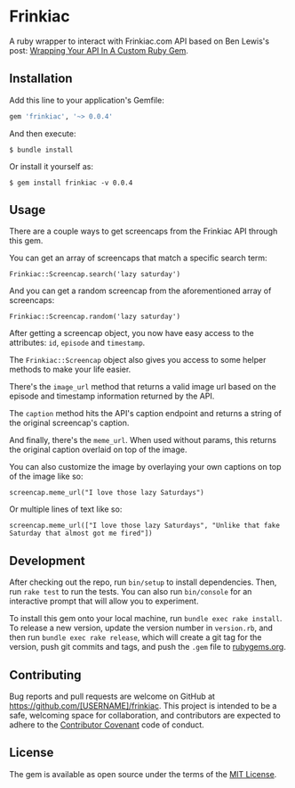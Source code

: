 # Frinkiac

A ruby wrapper to interact with Frinkiac.com API based on Ben Lewis's post: [Wrapping Your API In A Custom Ruby Gem](https://blog.engineyard.com/2014/wrapping-your-api-in-a-ruby-gem).

## Installation

Add this line to your application's Gemfile:

```ruby
gem 'frinkiac', '~> 0.0.4'
```

And then execute:

    $ bundle install

Or install it yourself as:

    $ gem install frinkiac -v 0.0.4

## Usage

There are a couple ways to get screencaps from the Frinkiac API through this gem.

You can get an array of screencaps that match a specific search term:

```
Frinkiac::Screencap.search('lazy saturday')
```


And you can get a random screencap from the aforementioned array of screencaps:

```
Frinkiac::Screencap.random('lazy saturday')
```

After getting a screencap object, you now have easy access to the attributes: ```id```, ```episode``` and ```timestamp```.

The ```Frinkiac::Screencap``` object also gives you access to some helper methods to make your life easier.

There's the ```image_url``` method that returns a valid image url based on the episode and timestamp information returned by the API.

The ```caption``` method hits the API's caption endpoint and returns a string of the original screencap's caption.

And finally, there's the ```meme_url```. When used without params, this returns the original caption overlaid on top of the image.

You can also customize the image by overlaying your own captions on top of the image like so:

```
screencap.meme_url("I love those lazy Saturdays")
```
Or multiple lines of text like so:
```
screencap.meme_url(["I love those lazy Saturdays", "Unlike that fake Saturday that almost got me fired"])
```

## Development

After checking out the repo, run `bin/setup` to install dependencies. Then, run `rake test` to run the tests. You can also run `bin/console` for an interactive prompt that will allow you to experiment.

To install this gem onto your local machine, run `bundle exec rake install`. To release a new version, update the version number in `version.rb`, and then run `bundle exec rake release`, which will create a git tag for the version, push git commits and tags, and push the `.gem` file to [rubygems.org](https://rubygems.org).

## Contributing

Bug reports and pull requests are welcome on GitHub at https://github.com/[USERNAME]/frinkiac. This project is intended to be a safe, welcoming space for collaboration, and contributors are expected to adhere to the [Contributor Covenant](contributor-covenant.org) code of conduct.


## License

The gem is available as open source under the terms of the [MIT License](http://opensource.org/licenses/MIT).
